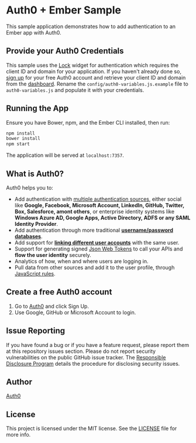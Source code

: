 # Auth0 + Ember Sample

This sample application demonstrates how to add authentication to an Ember app with Auth0.

## Provide your Auth0 Credentials

This sample uses the [Lock](https://auth0.com/lock) widget for authentication which requires the client ID and domain for your application. If you haven't already done so, [sign up](https://auth0.com/signup) for your free Auth0 account and retrieve your client ID and domain from the [dashboard](https://manage.auth0.com). Rename the `config/auth0-variables.js.example` file to `auth0-variables.js` and populate it with your credentials.

## Running the App

Ensure you have Bower, npm, and the Ember CLI installed, then run:

```bash
npm install
bower install
npm start
```

The application will be served at `localhost:7357`.

## What is Auth0?

Auth0 helps you to:

* Add authentication with [multiple authentication sources](https://docs.auth0.com/identityproviders), either social like **Google, Facebook, Microsoft Account, LinkedIn, GitHub, Twitter, Box, Salesforce, amont others**, or enterprise identity systems like **Windows Azure AD, Google Apps, Active Directory, ADFS or any SAML Identity Provider**.
* Add authentication through more traditional **[username/password databases](https://docs.auth0.com/mysql-connection-tutorial)**.
* Add support for **[linking different user accounts](https://docs.auth0.com/link-accounts)** with the same user.
* Support for generating signed [Json Web Tokens](https://docs.auth0.com/jwt) to call your APIs and **flow the user identity** securely.
* Analytics of how, when and where users are logging in.
* Pull data from other sources and add it to the user profile, through [JavaScript rules](https://docs.auth0.com/rules).

## Create a free Auth0 account

1. Go to [Auth0](https://auth0.com/signup) and click Sign Up.
2. Use Google, GitHub or Microsoft Account to login.

## Issue Reporting

If you have found a bug or if you have a feature request, please report them at this repository issues section. Please do not report security vulnerabilities on the public GitHub issue tracker. The [Responsible Disclosure Program](https://auth0.com/whitehat) details the procedure for disclosing security issues.

## Author

[Auth0](auth0.com)

## License

This project is licensed under the MIT license. See the [LICENSE](LICENSE) file for more info.
